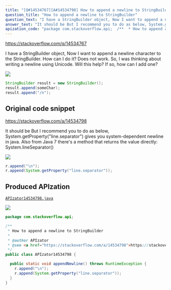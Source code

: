 ```yaml
---
title: "[Q#14534767][A#14534798] How to append a newline to StringBuilder"
question_title: "How to append a newline to StringBuilder"
question_text: "I have a StringBuilder object, Now I want to append a newline character to the StringBuilder. How can I do it? Does not work. So, I was thinking about writing a newline using Unicode. Will this help? If so, how can I add one?"
answer_text: "It should be But I recommend you to do as below, System.getProperty(\"line.separator\") gives you system-dependent newline in java. Also from Java 7 there's a method that returns the value directly: System.lineSeparator()"
apization_code: "package com.stackoverflow.api;  /**  * How to append a newline to StringBuilder  *  * @author APIzator  * @see <a href=\"https://stackoverflow.com/a/14534798\">https://stackoverflow.com/a/14534798</a>  */ public class APIzator14534798 {    public static void appendNewline() throws RuntimeException {     r.append(\"\\n\");     r.append(System.getProperty(\"line.separator\"));   } }"
---
```


https://stackoverflow.com/q/14534767

I have a StringBuilder object,
Now I want to append a newline character to the StringBuilder. How can I do it?
Does not work. So, I was thinking about writing a newline using Unicode. Will this help? If so, how can I add one?


<div class="code-logo"><img src="/stackoverflow.png" /></div>

```java
StringBuilder result = new StringBuilder();
result.append(someChar);
result.append("/n");
```


## Original code snippet

https://stackoverflow.com/a/14534798

It should be
But I recommend you to do as below,
System.getProperty(&quot;line.separator&quot;) gives you system-dependent newline in java. Also from Java 7 there&#x27;s a method that returns the value directly: System.lineSeparator()

<div class="code-logo"><img src="/stackoverflow.png" /></div>

```java
r.append("\n");
r.append(System.getProperty("line.separator"));
```

## Produced APIzation

[`APIzator14534798.java`](https://github.com/pasqualesalza/apization-temp-data/raw/master/search/APIzator14534798.java)

<div class="code-logo"><img src="/apizator.png" /></div>

```java
package com.stackoverflow.api;

/**
 * How to append a newline to StringBuilder
 *
 * @author APIzator
 * @see <a href="https://stackoverflow.com/a/14534798">https://stackoverflow.com/a/14534798</a>
 */
public class APIzator14534798 {

  public static void appendNewline() throws RuntimeException {
    r.append("\n");
    r.append(System.getProperty("line.separator"));
  }
}

```